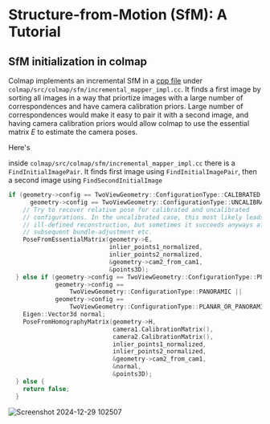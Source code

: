 # Structure-from-Motion (SfM): A Tutorial

## SfM initialization in colmap
Colmap implements an incremental SfM in a [cpp file](https://github.com/colmap/colmap/blob/cb02ca13a57e565c6bfb56f5f88d65dab222cd7b/src/colmap/sfm/incremental_mapper_impl.cc) under `colmap/src/colmap/sfm/incremental_mapper_impl.cc`. It finds a first image by sorting all images in a way that priortize images with a large number of correspondences and have camera calibration priors. Large number of correspondences would make it easy to pair it with a second image, and having camera calibration priors would allow colmap to use the essential matrix $E$ to estimate the camera poses.

Here's 

inside `colmap/src/colmap/sfm/incremental_mapper_impl.cc` there is a `FindInitialImagePair`. It finds first image using `FindInitialImagePair`, then a second image using `FindSecondInitialImage`

```cpp
if (geometry->config == TwoViewGeometry::ConfigurationType::CALIBRATED ||
      geometry->config == TwoViewGeometry::ConfigurationType::UNCALIBRATED) {
    // Try to recover relative pose for calibrated and uncalibrated
    // configurations. In the uncalibrated case, this most likely leads to a
    // ill-defined reconstruction, but sometimes it succeeds anyways after e.g.
    // subsequent bundle-adjustment etc.
    PoseFromEssentialMatrix(geometry->E,
                            inlier_points1_normalized,
                            inlier_points2_normalized,
                            &geometry->cam2_from_cam1,
                            &points3D);
  } else if (geometry->config == TwoViewGeometry::ConfigurationType::PLANAR ||
             geometry->config ==
                 TwoViewGeometry::ConfigurationType::PANORAMIC ||
             geometry->config ==
                 TwoViewGeometry::ConfigurationType::PLANAR_OR_PANORAMIC) {
    Eigen::Vector3d normal;
    PoseFromHomographyMatrix(geometry->H,
                             camera1.CalibrationMatrix(),
                             camera2.CalibrationMatrix(),
                             inlier_points1_normalized,
                             inlier_points2_normalized,
                             &geometry->cam2_from_cam1,
                             &normal,
                             &points3D);
  } else {
    return false;
  }
```

![Screenshot 2024-12-29 102507](https://github.com/user-attachments/assets/cbcfd067-2cd9-43e1-b5d7-9db3228a4a4a)


